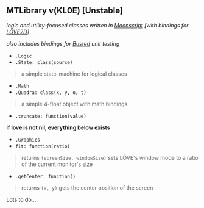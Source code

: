 ## MTLibrary v(KL0E) [Unstable]
*logic and utility-focused classes written in [Moonscript](https://github.com/leafo/moonscript) [with bindings for [LÖVE2D](https://github.com/love2d/love)]*

*also includes bindings for [Busted](https://github.com/Olivine-Labs/busted) unit testing*

- `.Logic`
 - `.State: class(source)`
  > a simple state-machine for logical classes

- `.Math`
 - `.Quadra: class(x, y, o, t)`
  > a simple 4-float object with math bindings

 - `.truncate: function(value)`


**if love is not nil, everything below exists**

- `.Graphics`
 - `fit: function(ratio)`
  > returns `(screenSize, windowSize)`
  > sets LÖVE's window mode to a ratio of the current monitor's size

 - `.getCenter: function()`
  > returns `(x, y)`
  > gets the center position of the screen




  Lots to do...